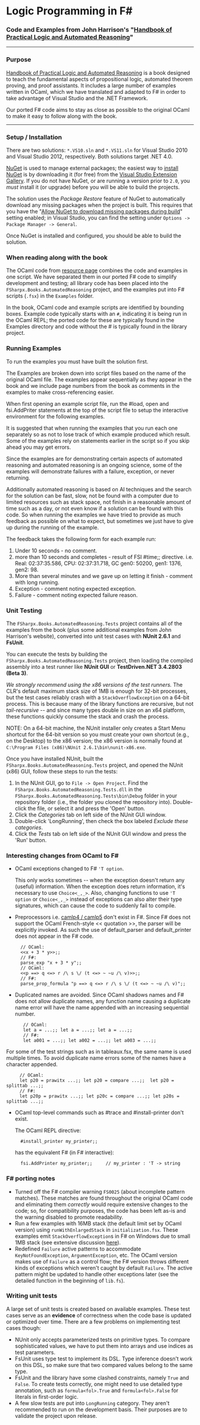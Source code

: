 Logic Programming in F#
===
### Code and Examples from John Harrison's "[Handbook of Practical Logic and Automated Reasoning](https://www.cl.cam.ac.uk/~jrh13/atp/index.html)"

---

### Purpose

[Handbook of Practical Logic and Automated Reasoning](https://www.cl.cam.ac.uk/~jrh13/atp/index.html) is a book designed to teach the fundamental aspects of propositional logic, automated theorem proving, and proof assistants. It includes a large number of examples written in OCaml, which we have translated and adapted to F# in order to take advantage of Visual Studio and the .NET Framework.

Our ported F# code aims to stay as close as possible to the original OCaml to make it easy to follow along with the book.

---

### Setup / Installation ###

There are two solutions: `*.VS10.sln` and `*.VS11.sln` for Visual Studio 2010 and Visual Studio 2012, respectively.
Both solutions target .NET 4.0.

[NuGet](http://nuget.org) is used to manage external packages; the easiest way to [install NuGet](http://visualstudiogallery.msdn.microsoft.com/27077b70-9dad-4c64-adcf-c7cf6bc9970c) is by downloading it (for free) from the [Visual Studio Extension Gallery](http://visualstudiogallery.msdn.microsoft.com/27077b70-9dad-4c64-adcf-c7cf6bc9970c). If you do not have NuGet, or are running a version prior to `2.0`, you *must* install it (or upgrade) before you will be able to build the projects.

The solution uses the *Package Restore* feature of NuGet to automatically download any missing packages when the project is built. This requires that you have the "[Allow NuGet to download missing packages during build](http://docs.nuget.org/docs/workflows/using-nuget-without-committing-packages)" setting enabled; in Visual Studio, you can find the setting under `Options -> Package Manager -> General`.

Once NuGet is installed and configured, you should be able to build the solution.

### When reading along with the book ###

The OCaml code from [resource page](http://www.cl.cam.ac.uk/~jrh13/atp/) combines the code and examples in one script. We have separated them in our ported F# code to simplify development and testing; all library code has been placed into the `FSharpx.Books.AutomatedReasoning` project, and the examples put into F# scripts (`.fsx`) in the `Examples` folder.

In the book, OCaml code and example scripts are identified by bounding boxes. Example code typically starts with an `#`, indicating it is being run in the OCaml REPL; the ported code for these are typically found in the Examples directory and code without the # is typically found in the library project.

### Running Examples ###

To run the examples you must have built the solution first.

The Examples are broken down into script files based on the name of the original OCaml file. The examples appear sequentially as they appear in the book and we include page numbers from the book as comments in the examples to make cross-referencing easier.

When first opening an example script file, run the #load, open and fsi.AddPriter statements at the top of the script file to setup the interactive environment for the following examples.

It is suggested that when running the examples that you run each one separately so as not to lose track of which example produced which result. Some of the examples rely on statements earlier in the script so if you skip ahead you may get errors.

Since the examples are for demonstrating certain aspects of automated reasoning and automated reasoning is an ongoing science, some of the examples will demonstrate failures with a failure, exception, or never returning.  

Additionally automated reasoning is based on AI techniques and the search for the solution can be fast, slow, not be found with a computer due to limited resources such as stack space, not finish in a reasonable amount of time such as a day, or not even know if a solution can be found with this code. So when running the examples we have tried to provide as much feedback as possible on what to expect, but sometimes we just have to give up during the running of the example.  

The feedback takes the following form for each example run:

  1. Under 10 seconds - no comment.
  2. more than 10 seconds and completes - result of FSI #time;; directive. i.e. Real: 02:37:35.586, CPU: 02:37:31.718, GC gen0: 50200, gen1: 1376, gen2: 98.
  3. More than several minutes and we gave up on letting it finish - comment with long running.
  4. Exception - comment noting expected exception.
  5. Failure - comment noting expected failure reason.


### Unit Testing ###

The `FSharpx.Books.AutomatedReasoning.Tests` project contains all of the examples from the book (plus some additional examples from John Harrison's website), converted into unit test cases with **NUnit 2.6.1** and **FsUnit**.

You can execute the tests by building the `FSharpx.Books.AutomatedReasoning.Tests` project, then loading the compiled assembly into a test runner like **NUnit GUI** or **TestDriven.NET 3.4.2803 (Beta 3)**.

*We strongly recommend using the x86 versions of the test runners.* The CLR's default maximum stack size of 1MB is enough for 32-bit processes, but the test cases reliably crash with a `StackOverflowException` on a 64-bit process. This is because many of the library functions are recursive, but not *tail-recursive* -- and since many types double in size on an x64 platform, these functions quickly consume the stack and crash the process.

NOTE: On a 64-bit machine, the NUnit installer only creates a Start Menu shortcut for the 64-bit version so you must create your own shortcut (e.g., on the Desktop) to the x86 version; the x86 version is normally found at `C:\Program Files (x86)\NUnit 2.6.1\bin\nunit-x86.exe`.

Once you have installed NUnit, built the `FSharpx.Books.AutomatedReasoning.Tests` project, and opened the NUnit (x86) GUI, follow these steps to run the tests:

  1. In the NUnit GUI, go to `File -> Open Project`. Find the `FSharpx.Books.AutomatedReasoning.Tests.dll` in the `FSharpx.Books.AutomatedReasoning.Tests\bin\Debug` folder in your repository folder (i.e., the folder you cloned the repository into). Double-click the file, or select it and press the 'Open' button.
  2. Click the *Categories* tab on left side of the NUnit GUI window.
  3. Double-click 'LongRunning', then check the box labeled *Exclude these categories*.
  4. Click the *Tests* tab on left side of the NUnit GUI window and press the 'Run' button.

### Interesting changes from OCaml to F# ###

- OCaml exceptions changed to F# `'T option`.
  
    This only works sometimes -- when the exception doesn't return any (useful) information. When the exception does return information, it's necessary to use `Choice<_,_>`. Also, changing functions to use `'T option` or `Choice<_,_>` instead of exceptions can also alter their type signatures, which can cause the code to suddenly fail to compile.
- Preprocessors i.e. [camlp4 / camlp5](http://caml.inria.fr/pub/docs/tutorial-camlp4/tutorial004.html) don't exist in F#.
Since F# does not support the OCaml French-style \<\< quotation \>\>,
the parser will be explicitly invoked.
As such the use of default_parser and default_printer does not appear in the F# code.

        // OCaml:
        <<x + 3 * y>>;;
        // F#: 
        parse_exp "x + 3 * y";;
        // OCaml: 
        <<p ==> q <=> r /\ s \/ (t <=> ~ ~u /\ v)>>;;
        // F#: 
        parse_prop_formula "p ==> q <=> r /\ s \/ (t <=> ~ ~u /\ v)";;

- Duplicated names are avoided.
Since OCaml shadows names and F# does not allow duplicate names, any function name causing a duplicate name error will have the name appended with an increasing sequential number.

         // OCaml:  
         let a = ...;; let a = ...;; let a = ...;;
         // F#: 
         let a001 = ...;; let a002 = ...;; let a003 = ...;;
For some of the test strings such as in tableaux.fsx, the same name is used multiple times. To avoid duplicate name errors some of the names have a character appended.

         // OCaml: 
         let p20 = prawitx ...;; let p20 = compare ...;;  let p20 = splittab ...;;
         // F#:   
         let p20p = prawitx ...;; let p20c = compare ...;; let p20s = splittab ...;;

- OCaml top-level commands such as #trace and #install-printer don't exist.

	The OCaml REPL directive:

		#install_printer my_printer;;

	has the equivalent F# (in F# interactive):

		fsi.AddPrinter my_printer;;		// my_printer : 'T -> string

### F# porting notes ###
 - Turned off the F# compiler warning `FS0025` (about incomplete pattern matches). These matches are found throughout the original OCaml code and eliminating them *correctly* would require extensive changes to the code; so, for compatibility purposes, the code has been left as-is and the warning disabled to promote readability.
 - Run a few examples with 16MB stack (the default limit set by OCaml version) using `runWithEnlargedStack` in `initialization.fsx`. 
These examples emit `StackOverflowException`s in F# on Windows due to small 1MB stack (see extensive discussion [here](http://stackoverflow.com/questions/7947446/why-does-f-impose-a-low-limit-on-stack-size)).
 - Redefined `Failure` active patterns to accommodate `KeyNotFoundException`, `ArgumentException`, etc. The OCaml version makes use of `Failure` as a control flow; the F# version throws different kinds of exceptions which weren't caught by default `Failure`. The active pattern might be updated to handle other exceptions later (see the detailed function in the beginning of `lib.fs`).

### Writing unit tests ###
A large set of unit tests is created based on available examples. 
These test cases serve as an **evidence** of correctness when the code base is updated or optimized over time. 
There are a few problems on implementing test cases though:
 - NUnit only accepts parameterized tests on primitive types. To compare sophisticated values, we have to put them into arrays and use indices as test parameters.
 - FsUnit uses type test to implement its DSL. Type inference doesn't work on this DSL, so make sure that two compared values belong to the same type.
 - FsUnit and the library have some clashed constraints, namely `True` and `False`. To create tests correctly, one might need to use detailed type annotation, such as `formula<fol>.True` and `formula<fol>.False` for literals in first-order logic.
 - A few slow tests are put into `LongRunning` category. They aren't recommended to run on the development basis. Their purposes are to validate the project upon release.
